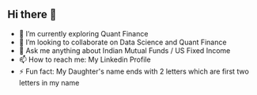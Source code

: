 ## Hi there 👋

- 🌱 I’m currently exploring Quant Finance
- 👯 I’m looking to collaborate on Data Science and Quant Finance
- 💬 Ask me anything about Indian Mutual Funds / US Fixed Income
- 📫 How to reach me: My Linkedin Profile 
- ⚡ Fun fact: My Daughter's name ends with 2 letters which are first two letters in my name

<!--
**viveksarmar/viveksarmar** is a ✨ _special_ ✨ repository because its `README.md` (this file) appears on your GitHub profile.

Here are some ideas to get you started:

- 🔭 I’m currently working on ...

- 🤔 I’m looking for help with ...
-->
